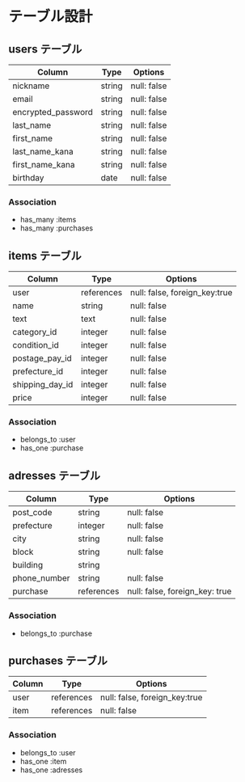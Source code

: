 # テーブル設計

## users テーブル

| Column             | Type   | Options     |
| ------------------ | ------ | ----------- |
| nickname           | string | null: false |
| email              | string | null: false |
| encrypted_password | string | null: false |
| last_name          | string | null: false |
| first_name         | string | null: false |
| last_name_kana     | string | null: false |
| first_name_kana    | string | null: false |
| birthday           | date   | null: false |

### Association

- has_many :items
- has_many :purchases


## items テーブル

| Column          | Type       | Options                       |
| --------------- | ---------- | ----------------------------- |
| user            | references | null: false, foreign_key:true |
| name            | string     | null: false                   |
| text            | text       | null: false                   |
| category_id     | integer    | null: false                   |
| condition_id    | integer    | null: false                   |
| postage_pay_id  | integer    | null: false                   | 
| prefecture_id   | integer    | null: false                   |
| shipping_day_id | integer    | null: false                   |
| price           | integer    | null: false                   |

### Association

- belongs_to  :user
- has_one  :purchase


## adresses テーブル

| Column         | Type        | Options                        |
| -------------- | ----------- | ------------------------------ |
| post_code      | string      | null: false                    |
| prefecture     | integer     | null: false                    |
| city           | string      | null: false                    |
| block          | string      | null: false                    |
| building       | string      |                                |
| phone_number   | string      | null: false                    |
| purchase       | references  | null: false, foreign_key: true |

### Association

- belongs_to :purchase


## purchases テーブル

| Column    | Type       | Options                       |
| --------- | ---------- | ----------------------------  |
| user      | references | null: false, foreign_key:true |
| item      | references | null: false                   |

### Association

- belongs_to :user
- has_one :item
- has_one :adresses
